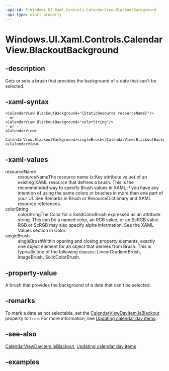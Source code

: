 ```yaml
---
-api-id: P:Windows.UI.Xaml.Controls.CalendarView.BlackoutBackground
-api-type: winrt property
---
```


# Windows.UI.Xaml.Controls.CalendarView.BlackoutBackground

<!--
public Windows.UI.Xaml.Media.Brush BlackoutBackground { get; set; }
-->


## -description

Gets or sets a brush that provides the background of a date that can't be selected.

## -xaml-syntax

```xaml
<CalendarView BlackoutBackground="{StaticResource resourceName}"/>
- or -
<CalendarView BlackoutBackground="colorString"/>
- or -
<CalendarView>
  CalendarView.BlackoutBackground>singleBrush</CalendarView.BlackoutBackground>
</CalendarView>

```

## -xaml-values

<dl><dt>resourceName</dt><dd>resourceNameThe resource name (x:Key attribute value) of an existing XAML resource that defines a brush. This is the recommended way to specify Brush values in XAML if you have any intention of using the same colors or brushes in more than one part of your UI. See Remarks in Brush or ResourceDictionary and XAML resource references.</dd>
<dt>colorString</dt><dd>colorStringThe Color for a SolidColorBrush expressed as an attribute string. This can be a named color, an RGB value, or an ScRGB value. RGB or ScRGB may also specify alpha information. See the XAML Values section in Color.</dd>
<dt>singleBrush</dt><dd>singleBrushWithin opening and closing property elements, exactly one object element for an object that derives from Brush. This is typically one of the following classes: LinearGradientBrush, ImageBrush, SolidColorBrush.</dd>
</dl>

## -property-value

A brush that provides the background of a date that can't be selected.

## -remarks

To mark a date as not selectable, set the [CalendarViewDayItem.IsBlackout](calendarviewdayitem_isblackout.md) property to `true`. For more information, see [Updating calendar day items](/uwp/api/windows.ui.xaml.controls.calendarview#updating-calendar-day-items).

## -see-also

[CalendarViewDayItem.IsBlackout](calendarviewdayitem_isblackout.md), [Updating calendar day items](/uwp/api/windows.ui.xaml.controls.calendarview#updating-calendar-day-items)

## -examples


